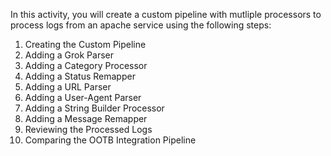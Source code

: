 In this activity, you will create a custom pipeline with mutliple processors to process logs from an apache service using the following steps:

1. Creating the Custom Pipeline
2. Adding a Grok Parser
3. Adding a Category Processor
4. Adding a Status Remapper
5. Adding a URL Parser
6. Adding a User-Agent Parser
7. Adding a String Builder Processor
8. Adding a Message Remapper
9. Reviewing the Processed Logs
10. Comparing the OOTB Integration Pipeline


